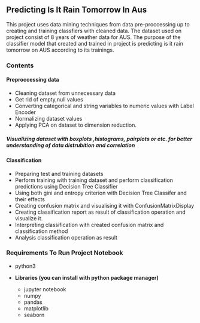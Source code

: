 ## Predicting Is It Rain Tomorrow In Aus 

This project uses data mining techniques from data pre-proccessing
up to creating and training classfiers with cleaned data. The dataset
used on project consist of 8 years of weather data for AUS. The purpose of the classifier model that created and trained in project is predicting is it rain tomorrow on AUS according to its trainings.

### Contents

#### Preproccessing data
   * Cleaning dataset from unnecessary data
   * Get rid of empty,null values
   * Converting categorical and string variables to numeric values with Label Encoder
   * Normalizing dataset values
   * Applying PCA on dataset to dimension reduction.

#####  Visualizing dataset with boxplots ,histograms, pairplots or etc. for better understanding of data distrubition and correlation

#### Classification
   * Preparing test and training datasets
   * Perform training with training dataset and perform classification predictions using Decision Tree Classifier
   * Using both gini and entropy criterion with Decision Tree Classifer and their effects
   * Creating confusion matrix and visualising it with ConfusionMatrixDisplay
   * Creating classification report as result of classification operation and visualize it.
   * Interpreting classification with created confusion matrix and classification method
   * Analysis classification operation as result

### Requirements To Run Project Notebook
  * python3
  
  * **Libraries (you can install with python package manager)**
    * jupyter notebook
    * numpy
    * pandas
    * matplotlib
    * seaborn